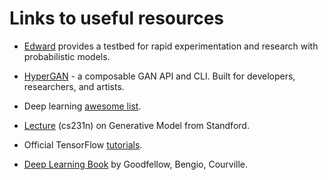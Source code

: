 # Links to useful resources

- [Edward](http://edwardlib.org/tutorials/) provides a testbed for rapid experimentation and research with probabilistic models.

- [HyperGAN](https://github.com/debanga/HyperGAN) - a composable GAN API and CLI. Built for developers, researchers, and artists.

- Deep learning [awesome list](https://github.com/ChristosChristofidis/awesome-deep-learning#readme).

- [Lecture](https://www.youtube.com/watch?v=5WoItGTWV54) (cs231n) on Generative Model from Standford. 

- Official TensorFlow [tutorials](https://github.com/Hvass-Labs/TensorFlow-Tutorials).

- [Deep Learning Book](http://www.deeplearningbook.org/) by Goodfellow, Bengio, Courville.
